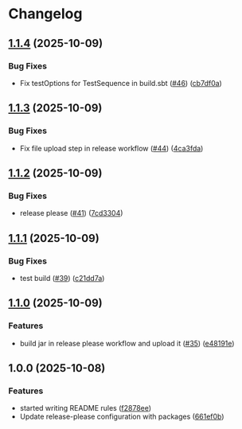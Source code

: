 # Changelog

## [1.1.4](https://github.com/Jakob63/WizardSE/compare/wizard-v1.1.3...wizard-v1.1.4) (2025-10-09)


### Bug Fixes

* Fix testOptions for TestSequence in build.sbt ([#46](https://github.com/Jakob63/WizardSE/issues/46)) ([cb7df0a](https://github.com/Jakob63/WizardSE/commit/cb7df0a89e4635fccf77753c0782ddbb8d6fd15a))

## [1.1.3](https://github.com/Jakob63/WizardSE/compare/wizard-v1.1.2...wizard-v1.1.3) (2025-10-09)


### Bug Fixes

* Fix file upload step in release workflow ([#44](https://github.com/Jakob63/WizardSE/issues/44)) ([4ca3fda](https://github.com/Jakob63/WizardSE/commit/4ca3fda900d6ef5ecf9810de8f9d533645d89f18))

## [1.1.2](https://github.com/Jakob63/WizardSE/compare/wizard-v1.1.1...wizard-v1.1.2) (2025-10-09)


### Bug Fixes

* release please ([#41](https://github.com/Jakob63/WizardSE/issues/41)) ([7cd3304](https://github.com/Jakob63/WizardSE/commit/7cd330451f375f92d2cb02d82d2987898e3fd3df))

## [1.1.1](https://github.com/Jakob63/WizardSE/compare/wizard-v1.1.0...wizard-v1.1.1) (2025-10-09)


### Bug Fixes

* test build ([#39](https://github.com/Jakob63/WizardSE/issues/39)) ([c21dd7a](https://github.com/Jakob63/WizardSE/commit/c21dd7a2ca5c4d0acc7cf1fbaa080691550e3fce))

## [1.1.0](https://github.com/Jakob63/WizardSE/compare/wizard-v1.0.0...wizard-v1.1.0) (2025-10-09)


### Features

* build jar in release please workflow and upload it ([#35](https://github.com/Jakob63/WizardSE/issues/35)) ([e48191e](https://github.com/Jakob63/WizardSE/commit/e48191e845d6a255cdf5a4ffbb303aeb786e80f2))

## 1.0.0 (2025-10-08)


### Features

* started writing README rules ([f2878ee](https://github.com/Jakob63/WizardSE/commit/f2878ee0e80749cdd95decb71608d589b0223f5d))
* Update release-please configuration with packages ([661ef0b](https://github.com/Jakob63/WizardSE/commit/661ef0b125376d159d9f7329817076097feadb47))
